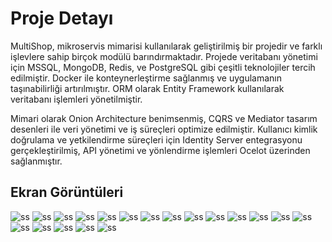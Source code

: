 # Proje Detayı
MultiShop, mikroservis mimarisi kullanılarak geliştirilmiş bir projedir ve farklı işlevlere sahip birçok modülü barındırmaktadır. Projede veritabanı yönetimi için MSSQL, MongoDB, Redis, ve PostgreSQL gibi çeşitli teknolojiler tercih edilmiştir. Docker ile konteynerleştirme sağlanmış ve uygulamanın taşınabilirliği artırılmıştır. ORM olarak Entity Framework kullanılarak veritabanı işlemleri yönetilmiştir.

Mimari olarak Onion Architecture benimsenmiş, CQRS ve Mediator tasarım desenleri ile veri yönetimi ve iş süreçleri optimize edilmiştir. Kullanıcı kimlik doğrulama ve yetkilendirme süreçleri için Identity Server entegrasyonu gerçekleştirilmiş, API yönetimi ve yönlendirme işlemleri Ocelot üzerinden sağlanmıştır.

## Ekran Görüntüleri
![ss](Frontends/MultiShop.WebUI/wwwroot/images/1.png)
![ss](Frontends/MultiShop.WebUI/wwwroot/images/2.png)
![ss](Frontends/MultiShop.WebUI/wwwroot/images/3.png)
![ss](Frontends/MultiShop.WebUI/wwwroot/images/4.png)
![ss](Frontends/MultiShop.WebUI/wwwroot/images/5.png)
![ss](Frontends/MultiShop.WebUI/wwwroot/images/6.png)
![ss](Frontends/MultiShop.WebUI/wwwroot/images/7.png)
![ss](Frontends/MultiShop.WebUI/wwwroot/images/8.png)
![ss](Frontends/MultiShop.WebUI/wwwroot/images/9.png)
![ss](Frontends/MultiShop.WebUI/wwwroot/images/10.png)
![ss](Frontends/MultiShop.WebUI/wwwroot/images/17.png)
![ss](Frontends/MultiShop.WebUI/wwwroot/images/18.png)
![ss](Frontends/MultiShop.WebUI/wwwroot/images/19.png)
![ss](Frontends/MultiShop.WebUI/wwwroot/images/11.png)
![ss](Frontends/MultiShop.WebUI/wwwroot/images/12.png)
![ss](Frontends/MultiShop.WebUI/wwwroot/images/13.png)
![ss](Frontends/MultiShop.WebUI/wwwroot/images/14.png)
![ss](Frontends/MultiShop.WebUI/wwwroot/images/15.png)
![ss](Frontends/MultiShop.WebUI/wwwroot/images/16.png)

